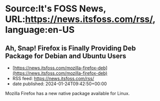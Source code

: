 # Source:It's FOSS News, URL:https://news.itsfoss.com/rss/, language:en-US

## Ah, Snap! Firefox is Finally Providing Deb Package for Debian and Ubuntu Users
 - [https://news.itsfoss.com/mozilla-firefox-deb](https://news.itsfoss.com/mozilla-firefox-deb)
 - RSS feed: https://news.itsfoss.com/rss/
 - date published: 2024-01-24T09:42:50+00:00

Mozilla Firefox has a new native package available for Linux.

